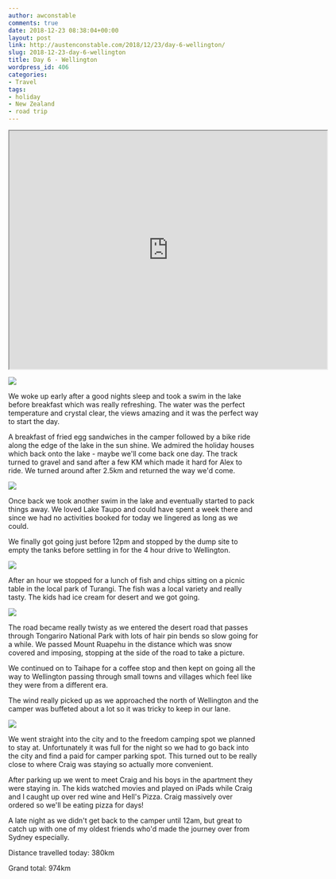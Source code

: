 ```yaml
---
author: awconstable
comments: true
date: 2018-12-23 08:38:04+00:00
layout: post
link: http://austenconstable.com/2018/12/23/day-6-wellington/
slug: 2018-12-23-day-6-wellington
title: Day 6 - Wellington
wordpress_id: 406
categories:
- Travel
tags:
- holiday
- New Zealand
- road trip
---
```


<iframe src="https://www.google.com/maps/d/embed?mid=118unoijZFNuexPXPDVXrTYFHY5_HKj7K&w=640&h=480" width="640" height="480"></iframe>

![](../images/2018/12/img_2418.jpg)

We woke up early after a good nights sleep and took a swim in the lake before breakfast which was really refreshing. The water was the perfect temperature and crystal clear, the views amazing and it was the perfect way to start the day.

A breakfast of fried egg sandwiches in the camper followed by a bike ride along the edge of the lake in the sun shine. We admired the holiday houses which back onto the lake - maybe we'll come back one day. The track turned to gravel and sand after a few KM which made it hard for Alex to ride. We turned around after 2.5km and returned the way we'd come.

![](../images/2018/12/img_2423.jpg)

Once back we took another swim in the lake and eventually started to pack things away. We loved Lake Taupo and could have spent a week there and since we had no activities booked for today we lingered as long as we could.

We finally got going just before 12pm and stopped by the dump site to empty the tanks before settling in for the 4 hour drive to Wellington.

![](../images/2018/12/img_2504.jpg)

After an hour we stopped for a lunch of fish and chips sitting on a picnic table in the local park of Turangi. The fish was a local variety and really tasty. The kids had ice cream for desert and we got going.

![](../images/2018/12/img_9982.jpg)

The road became really twisty as we entered the desert road that passes through Tongariro National Park with lots of hair pin bends so slow going for a while. We passed Mount Ruapehu in the distance which was snow covered and imposing, stopping at the side of the road to take a picture.

We continued on to Taihape for a coffee stop and then kept on going all the way to Wellington passing through small towns and villages which feel like they were from a different era.

The wind really picked up as we approached the north of Wellington and the camper was buffeted about a lot so it was tricky to keep in our lane.

![](../images/2018/12/img_9997.jpg)

We went straight into the city and to the freedom camping spot we planned to stay at. Unfortunately it was full for the night so we had to go back into the city and find a paid for camper parking spot. This turned out to be really close to where Craig was staying so actually more convenient.

After parking up we went to meet Craig and his boys in the apartment they were staying in. The kids watched movies and played on iPads while Craig and I caught up over red wine and Hell's Pizza. Craig massively over ordered so we'll be eating pizza for days!

A late night as we didn't get back to the camper until 12am, but great to catch up with one of my oldest friends who'd made the journey over from Sydney especially.

Distance travelled today: 380km

Grand total: 974km
